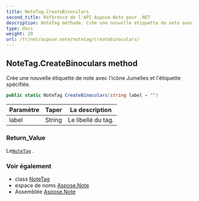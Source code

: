 ```yaml
---
title: NoteTag.CreateBinoculars
second_title: Référence de l'API Aspose.Note pour .NET
description: NoteTag méthode. Crée une nouvelle étiquette de note avec licône Jumelles et létiquette spécifiée.
type: docs
weight: 20
url: /fr/net/aspose.note/notetag/createbinoculars/
---
```

## NoteTag.CreateBinoculars method

Crée une nouvelle étiquette de note avec l'icône Jumelles et l'étiquette spécifiée.

```csharp
public static NoteTag CreateBinoculars(string label = "")
```

| Paramètre | Taper | La description |
| --- | --- | --- |
| label | String | Le libellé du tag. |

### Return_Value

Le[`NoteTag`](../) .

### Voir également

* class [NoteTag](../)
* espace de noms [Aspose.Note](../../notetag/)
* Assemblée [Aspose.Note](../../../)


